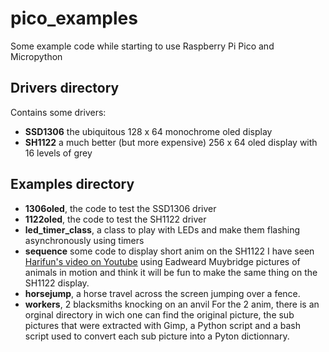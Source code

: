 # pico_examples
Some example code while starting to use Raspberry Pi Pico and Micropython


## Drivers directory
 Contains some drivers:
-  **SSD1306** the ubiquitous 128 x 64 monochrome oled display
-  **SH1122** a much better (but more expensive) 256 x 64 oled display with 16 levels of grey
 
## Examples directory
-  **1306oled**, the code to test the SSD1306 driver
-  **1122oled**, the code to test the SH1122 driver
-  **led_timer_class**, a class to play with LEDs and make them flashing asynchronously using timers
-  **sequence** some code to display short anim on the SH1122 
I have seen [Harifun's video on Youtube](https://www.youtube.com/watch?v=cm2Fz9WTL1A) using Eadweard Muybridge pictures of animals in motion and think it will be fun to make the same thing on the SH1122 display.
  -  **horsejump**, a horse travel across the screen jumping over a fence.
  -  **workers**, 2 blacksmiths knocking on an anvil 
  For the 2 anim, there is an orginal directory in wich one can find the original picture, the sub pictures that were extracted with Gimp, a Python script and a bash script used to convert each sub picture into a Pyton dictionnary.
